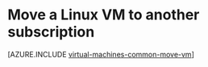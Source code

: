 <properties
	pageTitle="Move a Linux VM to another subscription | Microsoft Azure"
	description="Move a Linux VM to another Azure subscription in the Resource Manager deployment model."
	services="virtual-machines-linux"
	documentationCenter=""
	authors="cynthn"
	manager="timlt"
	editor=""
	tags="azure-resource-manager"/>

<tags
	ms.service="virtual-machines-linux"
	ms.workload="infrastructure-services"
	ms.tgt_pltfrm="na"
	ms.devlang="na"
	ms.topic="article"
	ms.date="07/01/2016"
	ms.author="cynthn"/>

	


# Move a Linux VM to another subscription 

[AZURE.INCLUDE [virtual-machines-common-move-vm](../../includes/virtual-machines-common-move-vm.md)]